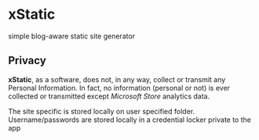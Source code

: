 # xStatic

simple blog-aware static site generator

## Privacy

**xStatic**, as a software, does not, in any way, collect or transmit any Personal Information. In fact, no information (personal or not) is ever collected or transmitted except *Microsoft Store* analytics data.

The site specific is stored locally on user specified folder.
Username/passwords are stored locally in a credential locker private to the app
